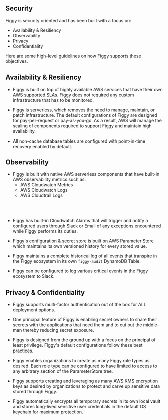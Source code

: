 
## Security

Figgy is security oriented and has been built with a focus on:

- Availability & Resiliency
- Observability
- Privacy
- Confidentiality

Here are some high-level guidelines on how Figgy supports these objectives. 

## Availability & Resiliency

- Figgy is built on top of highly available AWS services that have their own [AWS supported SLAs](https://aws.amazon.com/legal/service-level-agreements/).
Figgy does not required any custom infrastructure that has to be monitored.

- Figgy is serverless, which removes the need to manage, maintain, or patch infrastructure. The default 
configurations of Figgy are designed for pay-per-request or pay-as-you-go. As a result,
AWS will manage the scaling of components required to support Figgy and maintain high availability.

- All non-cache database tables are configured with point-in-time recovery enabled by default.

## Observability

- Figgy is built with native AWS serverless components that have built-in AWS observability metrics such as:
    - AWS Cloudwatch Metrics
    - AWS Cloudwatch Logs
    - AWS Cloudtrail Logs
<br/>
<br/>

- Figgy has built-in Cloudwatch Alarms that will trigger and notify a configured users through Slack or Email
 of any exceptions encountered while Figgy performs its duties.

- Figgy's configuration & secret store is built on AWS Parameter Store which maintains its own versioned history for every stored value.

- Figgy maintains a complete historical log of all events that transpire in the Figgy ecosystem in its own `figgy-audit` 
DynamoDB Table.

- Figgy can be configured to log various critical events in the Figgy ecosystem to Slack. 

## Privacy & Confidentiality

- Figgy supports multi-factor authentication out of the box for ALL deployment options.

- One principal feature of Figgy is enabling secret owners to share their secrets with the applications that need
them and to cut out the middle-man thereby reducing secret exposure.

- Figgy is designed from the ground up with a focus on the principal of least privilege. Figgy's default configurations 
follow these best practices. 

- Figgy enables organizations to create as many Figgy role types as desired. Each role type can be configured to have 
limited to access to any arbitrary section of the ParameterStore tree.

- Figgy supports creating and leveraging as many AWS KMS encryption keys as desired by organizations to protect and carve 
up sensitive data stored through Figgy.

- Figgy automatically encrypts all temporary secrets in its own local vault and stores long-lived sensitive user 
credentials in the default OS keychain for maximum protection.


